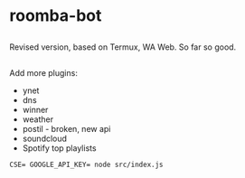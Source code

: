 # roomba-bot

##
Revised version, based on Termux, WA Web. So far so good.

##
Add more plugins:
 * ynet
 * dns
 * winner
 * weather
 * postil - broken, new api
 * soundcloud
 * Spotify top playlists

`CSE= GOOGLE_API_KEY= node src/index.js`